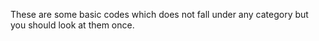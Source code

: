 These are some basic codes which does not fall under any category but you should look at them once.
